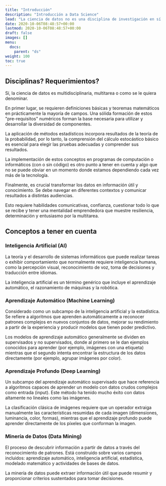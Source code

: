 ```yaml
---
title: "Introducción"
description: "Introducción a Data Science"
lead: "La ciencia de datos no es una disciplina de investigación en sí misma. Es un conjunto que abarca campos provenientes de la estadística, la teoría de la probabilidad o el aprendizaje automático, además de conceptos tradicionales de las matemáticas y la informática."
date: 2020-10-06T08:48:57+00:00
lastmod: 2020-10-06T08:48:57+00:00
draft: false
images: []
menu:
  docs:
    parent: "ds"
weight: 100
toc: true
---
```


## Disciplinas? Requerimientos?

Sí, la ciencia de datos es multidisciplinaria, multitarea o como se le quiera denominar.

En primer lugar, se requieren definiciones básicas y teoremas matemáticos en prácticamente la mayoría de campos. Una sólida formación de estos "pre-requisitos" numéricos forman la base necesaria para utilizar y desarrollar la diversidad de componentes. 

La aplicación de métodos estadísticos incorpora resultados de la teoría de la probabilidad, por lo tanto, la comprensión del cálculo estocástico básico es esencial para elegir las pruebas adecuadas y comprender sus resultados. 

La implementación de estos conceptos en programas de computación o informáticos (con o sin código) es otro punto a tener en cuenta y algo que no se puede obviar en un momento donde estamos dependiendo cada vez más de la tecnología. 

Finalmente, es crucial transformar los datos en información útil y conocimiento. Se debe navegar en diferentes contextos y comunicar resultados a distintas audiencias. 

Esto requiere habilidades comunicativas, confianza, cuestionar todo lo que se recibe y tener una mentalidad emprendedora que muestre resiliencia, determinación y entusiasmo por la multitarea. 

## Conceptos a tener en cuenta 

### Inteligencia Artificial (AI)

La teoría y el desarrollo de sistemas informáticos que puede realizar tareas o exhibir comportamiento que normalmente requiere inteligencia humana, como la percepción visual, reconocimiento de voz, toma de decisiones y traducción entre idiomas. 

La inteligencia artificial es un término genérico que incluye el aprendizaje automático, el razonamiento de máquinas y la robótica.

### Aprendizaje Automático (Machine Learning)

Considerado como un subcampo de la inteligencia artificial y la estadística. Se refiere a algoritmos que aprenden automáticamente a
reconocer patrones complejos en nuevos conjuntos de datos, mejorar su rendimiento a partir de la experiencia y producir modelos que tienen poder predictivo. 

Los modelos de aprendizaje automático generalmente se dividen en supervisados y no supervisados, donde al primero se le dan ejemplos conocidos para aprender (por ejemplo, imágenes con una etiqueta) mientras que el segundo intenta encontrar la estructura de los datos directamente (por ejemplo, agrupar imágenes por color).

### Aprendizaje Profundo (Deep Learning)

Un subcampo del aprendizaje automático supervisado que hace referencia a algoritmos capaces de aprender un modelo con datos crudos complejos como entrada (input). Este método ha tenido mucho éxito con datos altamente no lineales como las imágenes. 

La clasificación clásica de imágenes requiere que un operador extraiga manualmente las características resumidas de cada imagen (dimensiones, luminancia, color, formas), mientras que el aprendizaje profundo puede aprender directamente de los píxeles que conforman la imagen.

### Minería de Datos (Data Mining)

El proceso de descubrir información a partir de datos a través del reconocimiento de patrones. Está construido sobre varios campos incluidos: aprendizaje automático, inteligencia artificial, estadística, modelado matemático y actividades de bases de datos.

La minería de datos puede extraer información útil que puede resumir y proporcionar criterios sustentados para tomar decisiones.















